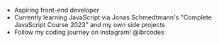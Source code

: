 
- Aspiring front-end developer
- Currently learning JavaScript via Jonas Schmedtmann's "Complete JavaScript Course 2023" and my own side projects
- Follow my coding journey on instagram! @ibrcodes
 
<!---
MIbrahim71/MIbrahim71 is a ✨ special ✨ repository because its `README.md` (this file) appears on your GitHub profile.
You can click the Preview link to take a look at your changes.
--->
